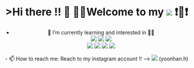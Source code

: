 <div align=center><h1>>Hi there !! 🙋‍ 🙋‍♂Welcome to my <img src="https://img.shields.io/badge/github-181717?style=for-the-badge&logo=github&logoColor=white"> ❗💖❗</h1></div> 


<!--
**rokmc1256/rokmc1256** is a ✨ _special_ ✨ repository because its `README.md` (this file) appears on your GitHub profile.

Here are some ideas to get you started:

- 🔭 I’m currently working on ...

- 👯 I’m looking to collaborate on ...
- 🤔 I’m looking for help with ...
- 💬 Ask me about ...
- 😄 Pronouns: ...
- ⚡ Fun fact: ... -->
- <div align=center>🌱 I’m currently learning and interested in 🔽🔽</div>
  <div align=center>
   <img src="https://img.shields.io/badge/git-F05032?style=for-the-badge&logo=git&logoColor=white">
   <img src="https://img.shields.io/badge/c-A8B9CC?style=for-the-badge&logo=c&logoColor=white">
   <img src="https://img.shields.io/badge/c++-00599C?style=for-the-badge&logo=c%2B%2B&logoColor=white">
   <br>
   <img src="https://img.shields.io/badge/java-007396?style=for-the-badge&logo=java&logoColor=white">
   <img src="https://img.shields.io/badge/html5-E34F26?style=for-the-badge&logo=html5&logoColor=white">
   <img src="https://img.shields.io/badge/css-1572B6?style=for-the-badge&logo=css3&logoColor=white">
   <img src="https://img.shields.io/badge/javascript-F7DF1E?style=for-the-badge&logo=javascript&logoColor=black">
 </div>
 <div align=center>
- 📫 How to reach me: Reach to my instagram account !! --> 
<img src="https://img.shields.io/badge/Instagram-E4405F?style=for-the-badge&logo=Instagram&logoColor=white"> (yoonhan.h)
 </div>


